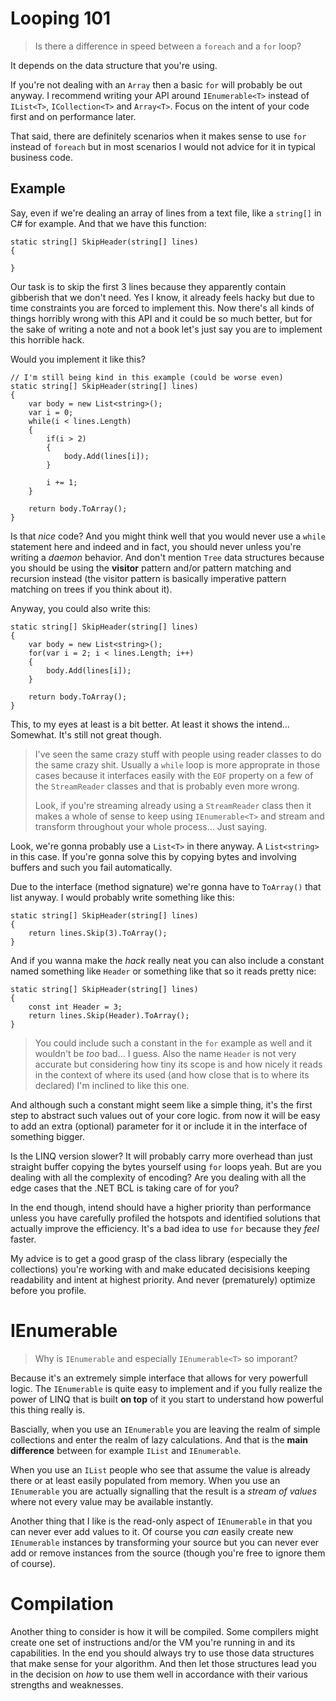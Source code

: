 # Looping 101
> Is there a difference in speed between a `foreach` and a `for` loop?

It depends on the data structure that you're using. 

If you're not dealing with an `Array` then a basic `for` will probably 
be out anyway. I recommend writing your API around `IEnumerable<T>`
instead of `IList<T>`, `ICollection<T>` and `Array<T>`. Focus on the 
intent of your code first and on performance later. 

That said, there are definitely scenarios when it makes sense to use
`for` instead of `foreach` but in most scenarios I would not advice 
for it in typical business code.

## Example
Say, even if we're dealing an array of lines from a text file, like a 
`string[]` in C# for example. And that we have this function:

    static string[] SkipHeader(string[] lines)
    {

    }

Our task is to skip the first 3 lines because they apparently 
contain gibberish that we don't need. Yes I know, it already feels
hacky but due to time constraints you are forced to implement
this. Now there's all kinds of things horribly wrong with this API
and it could be so much better, but for the sake of writing a note
and not a book let's just say you are to implement this horrible 
hack.

Would you implement it like this?

    // I'm still being kind in this example (could be worse even)
    static string[] SkipHeader(string[] lines)
    {
        var body = new List<string>();
        var i = 0;
        while(i < lines.Length)
        {
            if(i > 2)
            {
                body.Add(lines[i]);
            }

            i += 1;
        }

        return body.ToArray();
    }

Is that *nice* code? And you might think well that you would never 
use a `while` statement here and indeed and in fact, you should never 
unless you're writing a *daemon* behavior. And don't mention `Tree` 
data structures because you should be using the **visitor** pattern and/or
pattern matching and recursion instead (the visitor pattern is basically imperative pattern matching on trees if you think about it).

Anyway, you could also write this:

    static string[] SkipHeader(string[] lines)
    {
        var body = new List<string>();
        for(var i = 2; i < lines.Length; i++)
        {
            body.Add(lines[i]);
        }

        return body.ToArray();
    }

This, to my eyes at least is a bit better. At least it shows the 
intend... Somewhat. It's still not great though.

> I've seen the same crazy stuff with people using reader classes 
> to do the same crazy shit. Usually a `while` loop is more
> approprate in those cases because it interfaces easily with 
> the `EOF` property on a few of the `StreamReader` classes and
> that is probably even more wrong. 
>
> Look, if you're streaming already using a `StreamReader` class 
> then it makes a whole  of sense to keep using `IEnumerable<T>` 
> and stream and transform throughout your whole process... 
> Just saying.

Look, we're gonna probably use a `List<T>` in there anyway. A 
`List<string>` in this case. If you're gonna solve this by copying
bytes and involving buffers and such you fail automatically.

Due to the interface (method signature) we're gonna have to `ToArray()` 
that list anyway. I would probably write something like this:

    static string[] SkipHeader(string[] lines)
    {
        return lines.Skip(3).ToArray();
    }

And if you wanna make the *hack* really neat you can also include a 
constant named something like `Header` or something like
that so it reads pretty nice:

    static string[] SkipHeader(string[] lines)
    {
        const int Header = 3;
        return lines.Skip(Header).ToArray();
    }

> You could include such a constant in the `for` example as 
> well and it wouldn't be *too* bad... I guess. Also the
> name `Header` is not very accurate but considering how tiny
> its scope is and how nicely it reads in the context of where
> its used (and how close that is to where its declared) I'm 
> inclined to like this one.

And although such a constant might seem like a simple thing, it's 
the first step to abstract such values out of your core logic. from
now it will be easy to add an extra (optional) parameter for it or
include it in the interface of something bigger.

Is the LINQ version slower? It will probably carry more overhead 
than just straight buffer copying the bytes yourself using `for`
loops yeah. But are you dealing with all the complexity of encoding?
Are you dealing with all the edge cases that the .NET BCL is taking
care of for you?

In the end though, intend should have a higher priority than
performance unless you have carefully profiled the hotspots and
identified solutions that actually improve the efficiency. It's a 
bad idea to use `for` because they *feel* faster. 

My advice is to get a good grasp of the class library (especially the collections) you're working with and make educated decisisions keeping readability and intent at highest priority. And never (prematurely) 
optimize before you profile.

# IEnumerable
> Why is `IEnumerable` and especially `IEnumerable<T>` so imporant? 

Because it's an extremely simple interface that allows for very 
powerfull logic. The `IEnumerable` is quite easy to implement and if
you fully realize the power of LINQ that is built **on top** of it 
you start to understand how powerful this thing really is. 

Bascially, when you use an `IEnumerable` you are leaving the realm 
of simple collections and enter the realm of lazy calculations. And
that is the **main difference** between for example `IList` and 
`IEnumerable`.

When you use an `IList` people who see that assume the value is 
already there or at least easily populated from memory. When you use
an `IEnumerable` you are actually signalling that the result is 
a *stream of values* where not every value may be available instantly.

Another thing that I like is the read-only aspect of `IEnumerable` in
that you can never ever add values to it. Of course you *can* easily 
create new `IEnumerable` instances by transforming your source but 
you can never ever add or remove instances from the source (though 
you're free to ignore them of course).

# Compilation
Another thing to consider is how it will be compiled. Some compilers 
might create one set of instructions and/or the VM you're running in
and its capabilities. In the end you should always try to use those
data structures that make sense for your algorithm. And then let those
structures lead you in the decision on *how* to use them well in 
accordance with their various strengths and weaknesses. 